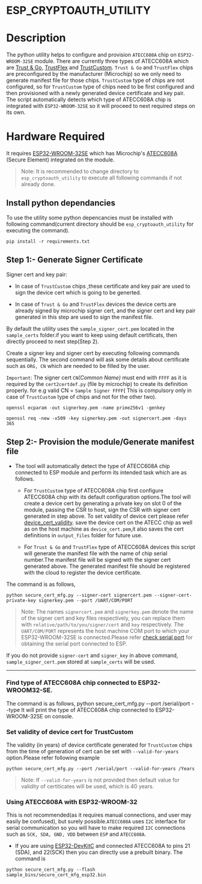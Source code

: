 # ESP_CRYPTOAUTH_UTILITY
# Description
 The python utility helps to configure and provision `ATECC608A` chip on `ESP32-WROOM-32SE` module.
    There are currently three types of ATECC608A which are [Trust & Go](https://www.microchip.com/wwwproducts/en/ATECC608A-TNGTLS), [TrustFlex](https://www.microchip.com/wwwproducts/en/ATECC608A-TFLXTLS) and [TrustCustom](https://www.microchip.com/wwwproducts/en/ATECC608A). `Trust & Go` and `TrustFlex` chips are preconfigured by the manufacturer (Microchip) so we only need to generate manifest file for those chips. `TrustCustom` type of chips are not configured, so for `TrustCustom` type of chips need to be first configured and then provisioned with a newly  generated device certificate and key pair. The script automatically detects which type of ATECC608A chip is integrated with `ESP32-WROOM-32SE` so it will proceed to next required steps on its own.

# Hardware Required
It requires [ESP32-WROOM-32SE](https://www.espressif.com/sites/default/files/documentation/esp32-wroom-32se_datasheet_en.pdf) which has Microchip's [ATECC608A](https://www.microchip.com/wwwproducts/en/ATECC608A) (Secure Element) integrated on the module.

> Note: It is recommended to change directory to `esp_cryptoauth_utility` to execute all following commands if not already done.

## Install python dependancies
To use the utility some python depencancies must be installed with following command(current directory should be `esp_cryptoauth_utility` for executing the command).

    pip install -r requirements.txt

## Step 1:- Generate Signer Certificate
Signer cert and key pair:
* In case of `TrustCustom` chips ,these certificate and key pair are used to sign the device cert which is going to be generted.

* In case of `Trust & Go` and `TrustFlex` devices the device certs are already signed by microchip signer cert, and the signer cert and key pair generated in this step are used to sign the manifest file.

By default the utility uses the `sample_signer_cert.pem` located in the `sample_certs` folder.if you want to keep using default certificats, then directly proceed to next step(Step 2).

Create a signer key and signer cert by executing following commands sequentially. The second command will ask some details about certificate such as `ORG, CN` which are needed to be filled by the user.

 `Important`: The signer cert `CN`_(Common Name)_ must end with `FFFF` as it is required by the `cert2certdef.py` (file by microchip) to create its definition properly. for e.g valid CN = `Sample Signer FFFF`( This is compulsory only in case of `TrustCustom` type of chips and not for the other two).

    openssl ecparam -out signerkey.pem -name prime256v1 -genkey

    openssl req -new -x509 -key signerkey.pem -out signercert.pem -days 365

## Step 2:- Provision the module/Generate manifest file

*   The tool will automatically detect the type of ATECC608A chip connected to ESP module and perform its intended task which are as follows.

    * For `TrustCustom` type of ATECC608A chip first configure ATECC608A chip with its default configuration options.The tool will create a device cert by generating a private key on slot 0 of the module, passing the CSR to host, sign the CSR with signer cert generated in step above. To set validity of device cert please refer [device_cert_validity](README.md#set-validity-of-device-cert-for-trustcustom). save the device cert on the ATECC chip as well as on the host machine as `device_cert.pem`,it also saves the cert definitions in `output_files` folder for future use.

    * For `Trust & Go` and `TrustFlex` type of ATECC608A devices this script will generate the manifest file with the name of chip serial number.The manifest file will be signed with the signer cert generated above. The generated manifest file should be registered with the cloud to register the device certificate.

The command is as follows,

```
python secure_cert_mfg.py --signer-cert signercert.pem --signer-cert-private-key signerkey.pem --port /UART/COM/PORT
```
> Note: The names `signercert.pem` and `signerkey.pem` denote the name of the signer cert and key files respectively, you can replace them with `relative/path/to/you/signer/cert` and `key` respectively. The `UART/COM/PORT` represents the host machine COM port to which your ESP32-WROOM-32SE is connected.Please refer [check serial port](https://docs.espressif.com/projects/esp-idf/en/latest/esp32/get-started/establish-serial-connection.html#check-port-on-windows) for obtaining the serial port connected to ESP.

If you do not provide `signer-cert` and `signer_key` in above command, `sample_signer_cert.pem` stored at `sample_certs` will be used.

---
### Find type of ATECC608A chip connected to ESP32-WROOM32-SE.
The command is as follows,
    python secure_cert_mfg.py --port /serial/port --type
It will print the type of ATECC608A chip connected to ESP32-WROOM-32SE on console.

### Set validity of device cert for TrustCustom
The validity (in years) of device certificate generated for `TrustCustom` chips from the time of generation of cert can be set with `--valid-for-years` option.Please refer following example

    python secure_cert_mfg.py --port /serial/port --valid-for-years /Years
>Note: If `--valid-for-years` is not provided then default value for validity of certiticates will be used, which is 40 years.

### Using ATECC608A with ESP32-WROOM-32
This is not recommended(as it requires manual connections, and user may easily be confused), but surely possible.`ATECC608A` uses `I2C` interface for serial communication so you will have to make required `I2C` connections such as `SCK, SDA, GND, VDD` between `ESP` and `ATECC608A`.
* If you are using [ESP32-DevKitC](https://www.espressif.com/en/products/devkits/esp32-devkitc/resources) and connected ATECC608A to pins 21 (SDA), and 22(SCK) then you can directly use a prebuilt binary. The command is
```
python secure_cert_mfg.py --flash sample_bins/secure_cert_mfg_esp32.bin
```
